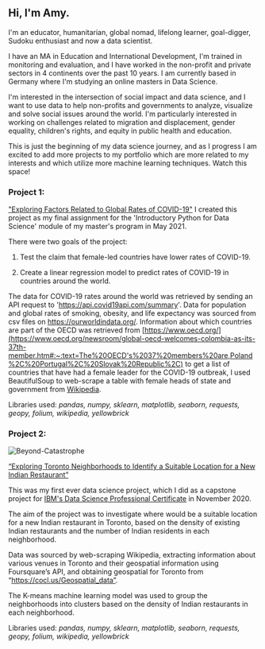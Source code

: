 ## Hi, I'm Amy. 

I'm an educator, humanitarian, global nomad, lifelong learner, goal-digger, Sudoku enthusiast and now a data scientist. 

I have an MA in Education and International Development, I'm trained in monitoring and evaluation, and I have worked in the non-profit and private sectors in 4 continents over the past 10 years. I am currently based in Germany where I'm studying an online masters in Data Science. 

I'm interested in the intersection of social impact and data science, and I want to use data to help non-profits and governments to analyze, visualize and solve social issues around the world. I'm particularly interested in working on challenges related to migration and displacement, gender equality, children's rights, and equity in public health and education.

This is just the beginning of my data science journey, and as I progress I am excited to add more projects to my portfolio which are more related to my interests and which utilize more machine learning techniques. Watch this space!

### Project 1: 
["Exploring Factors Related to Global Rates of COVID-19"](https://github.com/Amy-Reidy/Portfolio/blob/main/IntroProgProject%20-%20%20s00216954%20Amy%20REIDY/IntroProgProject%20-%20s00216954%20Amy%20REIDY.ipynb)
I created this project as my final assignment for the 'Introductory Python for Data Science' module of my master's program in May 2021.

There were two goals of the project:
1. Test the claim that female-led countries have lower rates of COVID-19.

2. Create a linear regression model to predict rates of COVID-19 in countries around the world.

The data for COVID-19 rates around the world was retrieved by sending an API request to 'https://api.covid19api.com/summary'. Data for population and global rates of smoking, obesity, and life expectancy was sourced from csv files on https://ourworldindata.org/. Information about which countries are part of the OECD was retrieved from [https://www.oecd.org/](https://www.oecd.org/newsroom/global-oecd-welcomes-colombia-as-its-37th-member.htm#:~:text=The%20OECD's%2037%20members%20are,Poland%2C%20Portugal%2C%20Slovak%20Republic%2C) to get a list of countries that have had a female leader for the COVID-19 outbreak, I used BeautifulSoup to web-scrape a table with female heads of state and government from [Wikipedia](https://en.wikipedia.org/wiki/List_of_elected_and_appointed_female_heads_of_state_and_government).

Libraries used: *pandas, numpy, sklearn, matplotlib, seaborn, requests, geopy, folium, wikipedia, yellowbrick*

### Project 2: 
![Beyond-Catastrophe](https://user-images.githubusercontent.com/73396449/123085318-6269a780-d422-11eb-85a9-babc7d78552b.jpg)





[“Exploring Toronto Neighborhoods to Identify a Suitable Location for a New Indian Restaurant”](https://github.com/Amy-Reidy/Portfolio/blob/main/IBM%20Capstone%20Project%20-%20Exploring%20Indian%20Restaurants%20in%20Toronto.ipynb)

This was my first ever data science project, which I did as a capstone project for [IBM's Data Science Professional Certificate](https://www.coursera.org/professional-certificates/ibm-data-science?utm_source=gg&utm_medium=sem&campaignid=2087860785&utm_campaign=10-IBM-Data-Science-ROW&utm_content=10-IBM-Data-Science-ROW&adgroupid=116274867101&device=c&keyword=&matchtype=b&network=g&devicemodel=&adpostion=&creativeid=506892807488&hide_mobile_promo&gclid=Cj0KCQjw5auGBhDEARIsAFyNm9H3qhF5Sg8y6oWRoxM86ZqMkHP_gaTK_Y1x9O8FKXRNscBTeqVRav8aAttWEALw_wcB) in November 2020.

The aim of the project was to investigate where would be a suitable location for a new Indian restaurant in Toronto, based on the density of existing Indian restaurants and the number of Indian residents in each neighborhood.

Data was sourced by web-scraping Wikipedia, extracting information about various venues in Toronto and their geospatial information using Foursquare’s API, and obtaining geospatial for Toronto from “https://cocl.us/Geospatial_data”.

The K-means machine learning model was used to group the neighborhoods into clusters based on the density of Indian restaurants in each neighborhood.

Libraries used: *pandas, numpy, sklearn, matplotlib, seaborn, requests, geopy, folium, wikipedia, yellowbrick*


